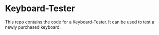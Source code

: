 # Keyboard-Tester
This  repo contains the code for a Keyboard-Tester.
It can be used to test a newly purchased keyboard.

